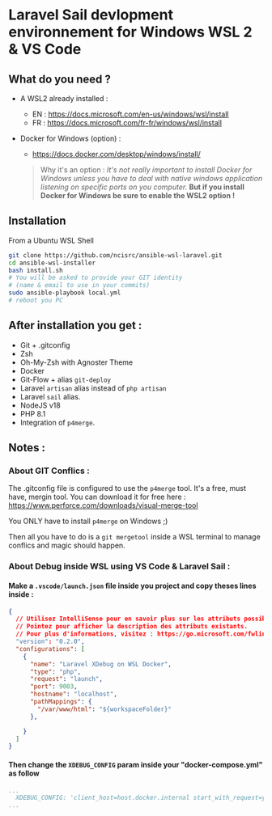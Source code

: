 # Laravel Sail devlopment environnement for Windows WSL 2 & VS Code

## What do you need ?
- A WSL2 already installed :
  - EN : https://docs.microsoft.com/en-us/windows/wsl/install
  - FR : https://docs.microsoft.com/fr-fr/windows/wsl/install

- Docker for Windows (option) :
  - https://docs.docker.com/desktop/windows/install/

  > Why it's an option : _It's not really important to install Docker for Windows unless you have to deal with native windows application listening on specific ports on you computer._
  **But if you install Docker for Windows be sure to enable the WSL2 option !**

## Installation
From a Ubuntu WSL Shell

```bash
git clone https://github.com/ncisrc/ansible-wsl-laravel.git
cd ansible-wsl-installer
bash install.sh
# You will be asked to provide your GIT identity
# (name & email to use in your commits)
sudo ansible-playbook local.yml
# reboot you PC
```

## After installation you get :
- Git + .gitconfig
- Zsh
- Oh-My-Zsh with Agnoster Theme
- Docker
- Git-Flow + alias `git-deploy`
- Laravel `artisan` alias instead of `php artisan`
- Laravel `sail` alias.
- NodeJS v18
- PHP 8.1
- Integration of `p4merge`.

## Notes :

### About GIT Conflics :

The .gitconfig file is configured to use the `p4merge` tool. It's a free, must have, mergin tool.
You can download it for free here : https://www.perforce.com/downloads/visual-merge-tool

You ONLY have to install `p4merge` on Windows ;)

Then all you have to do is a `git mergetool` inside a WSL terminal to manage conflics and magic should happen.

### About Debug inside WSL using VS Code & Laravel Sail :

#### Make a `.vscode/launch.json` file inside you project and copy theses lines inside :
```json
{
  // Utilisez IntelliSense pour en savoir plus sur les attributs possibles.
  // Pointez pour afficher la description des attributs existants.
  // Pour plus d'informations, visitez : https://go.microsoft.com/fwlink/?linkid=830387
  "version": "0.2.0",
  "configurations": [
    {
      "name": "Laravel XDebug on WSL Docker",
      "type": "php",
      "request": "launch",
      "port": 9003,
      "hostname": "localhost",
      "pathMappings": {
        "/var/www/html": "${workspaceFolder}"
      },

    }
  ]
}

```

#### Then change the `XDEBUG_CONFIG` param inside your "docker-compose.yml" as follow

```yaml
...
  XDEBUG_CONFIG: 'client_host=host.docker.internal start_with_request=yes idekey=VSCODE discover_client_host=true log_level=0'
...
```
